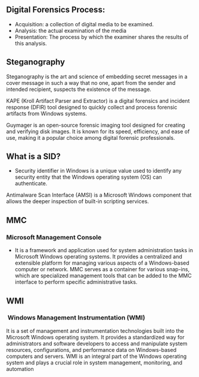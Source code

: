 ## Digital Forensics Process:

- Acquisition: a collection of digital media to be examined.
- Analysis: the actual examination of the media
- Presentation: The process by which the examiner shares the results of this analysis.

## Steganography

Steganography is the art and science of embedding secret messages in a cover message in such a way that no one, apart from the sender and intended recipient, suspects the existence of the message.

KAPE (Kroll Artifact Parser and Extractor) is a digital forensics and incident response (DFIR) tool designed to quickly collect and process forensic artifacts from Windows systems.

Guymager is an open-source forensic imaging tool designed for creating and verifying disk images. It is known for its speed, efficiency, and ease of use, making it a popular choice among digital forensic professionals.

## What is a SID?

- Security identifier in Windows is a unique value used to identify any security entity that the Windows operating system (OS) can authenticate.


Antimalware Scan Interface (AMSI) is a Microsoft Windows component that allows the deeper inspection of built-in scripting services.


## MMC

### Microsoft Management Console

- It is a framework and application used for system administration tasks in Microsoft Windows operating systems. It provides a centralized and extensible platform for managing various aspects of a Windows-based computer or network. MMC serves as a container for various snap-ins, which are specialized management tools that can be added to the MMC interface to perform specific administrative tasks.

## WMI

###  Windows Management Instrumentation (WMI)

It is a set of management and instrumentation technologies built into the Microsoft Windows operating system. It provides a standardized way for administrators and software developers to access and manipulate system resources, configurations, and performance data on Windows-based computers and servers. WMI is an integral part of the Windows operating system and plays a crucial role in system management, monitoring, and automation



